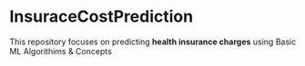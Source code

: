 # InsuraceCostPrediction
This repository focuses on predicting **health insurance charges** using Basic ML Algorithims &amp; Concepts
